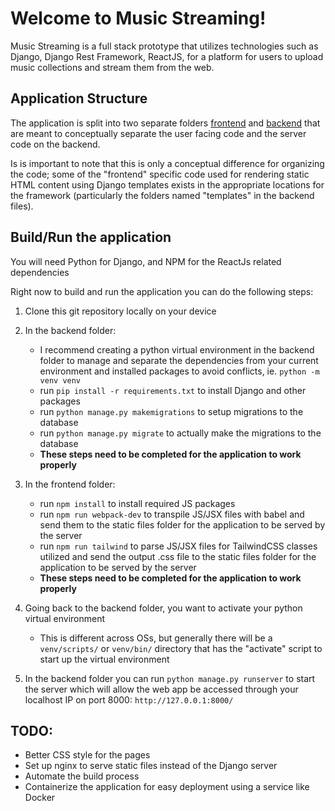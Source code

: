 # Welcome to Music Streaming!

Music Streaming is a full stack prototype that utilizes technologies such as Django, Django Rest Framework, ReactJS, for a platform for users to upload music collections and stream them from the web.

## Application Structure
The application is split into two separate folders [frontend](https://github.com/squee72564/Music-Streaming/tree/main/frontend) and [backend](https://github.com/squee72564/Music-Streaming/tree/main/backend) that are meant to conceptually separate the user facing code and the server code on the backend.

Is is important to note that this is only a conceptual difference for organizing the code; some of the "frontend" specific code used for rendering static HTML content using Django templates exists in the appropriate locations for the framework (particularly the folders named "templates" in the backend files). 

## Build/Run the application
You will need Python for Django, and NPM for the ReactJs related dependencies

Right now to build and run the application you can do the following steps:
1. Clone this git repository locally on your device
2. In the backend folder:
	* I recommend creating a python virtual environment in the backend folder to manage and separate the dependencies from your current environment and installed packages to avoid conflicts, ie. `python -m venv venv`
	* run `pip install -r requirements.txt` to install Django and other packages
	* run `python manage.py makemigrations` to setup migrations to the database
	* run `python manage.py migrate` to actually make the migrations to the database
	* **These steps need to be completed for the application to work properly** 
	
3.  In the frontend folder:
	*   run `npm install` to install required JS packages
	*	 run `npm run webpack-dev` to transpile JS/JSX files with babel and send them to the static files folder for the application to be served by the server
	*	 run `npm run tailwind` to parse JS/JSX files for TailwindCSS classes utilized and send the output .css file to the static files folder for the application to be served by the server
	*	**These steps need to be completed for the application to work properly** 

4. Going back to the backend folder, you want to activate your python virtual environment
	*   This is different across OSs, but generally there will be a `venv/scripts/` or `venv/bin/` directory that has the "activate" script to start up the virtual environment

5. In the backend folder you can run `python manage.py runserver` to start the server which will allow the web app be accessed through your localhost IP on port 8000: `http://127.0.0.1:8000/`


## TODO:
* Better CSS style for the pages
* Set up nginx to serve static files instead of the Django server
* Automate the build process
* Containerize the application for easy deployment using a service like Docker